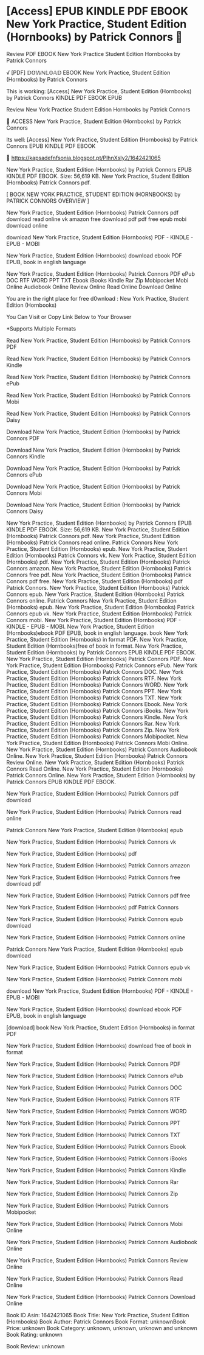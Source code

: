 # [Access] EPUB KINDLE PDF EBOOK New York Practice, Student Edition (Hornbooks) by  Patrick Connors 📨
Review PDF EBOOK New York Practice Student Edition Hornbooks by Patrick Connors

√ [PDF] 𝔻𝕆𝕎ℕ𝕃𝕆𝔸𝔻 EBOOK New York Practice, Student Edition (Hornbooks) by Patrick Connors

This is working: [Access] New York Practice, Student Edition (Hornbooks) by Patrick Connors KINDLE PDF EBOOK EPUB


Review New York Practice Student Edition Hornbooks by Patrick Connors

📨 ACCESS New York Practice, Student Edition (Hornbooks) by Patrick Connors

Its well: [Access] New York Practice, Student Edition (Hornbooks) by Patrick Connors EPUB KINDLE PDF EBOOK



📣 https://kapsadefnfsonia.blogspot.pt/PlhnXsIy2/1642421065



New York Practice, Student Edition (Hornbooks) by Patrick Connors EPUB KINDLE PDF EBOOK. Size: 56,619 KB. New York Practice, Student Edition (Hornbooks) Patrick Connors pdf.

[ BOOK NEW YORK PRACTICE, STUDENT EDITION (HORNBOOKS) by PATRICK CONNORS OVERVIEW ]

New York Practice, Student Edition (Hornbooks) Patrick Connors pdf download read online vk amazon free download pdf pdf free epub mobi download online

download New York Practice, Student Edition (Hornbooks) PDF - KINDLE - EPUB - MOBI

New York Practice, Student Edition (Hornbooks) download ebook PDF EPUB, book in english language

New York Practice, Student Edition (Hornbooks) Patrick Connors PDF ePub DOC RTF WORD PPT TXT Ebook iBooks Kindle Rar Zip Mobipocket Mobi Online Audiobook Online Review Online Read Online Download Online

You are in the right place for free d0wnload : New York Practice, Student Edition (Hornbooks)

You Can Visit or Copy Link Below to Your Browser

*Supports Multiple Formats

Read New York Practice, Student Edition (Hornbooks) by Patrick Connors PDF

Read New York Practice, Student Edition (Hornbooks) by Patrick Connors Kindle

Read New York Practice, Student Edition (Hornbooks) by Patrick Connors ePub

Read New York Practice, Student Edition (Hornbooks) by Patrick Connors Mobi

Read New York Practice, Student Edition (Hornbooks) by Patrick Connors Daisy

Download New York Practice, Student Edition (Hornbooks) by Patrick Connors PDF

Download New York Practice, Student Edition (Hornbooks) by Patrick Connors Kindle

Download New York Practice, Student Edition (Hornbooks) by Patrick Connors ePub

Download New York Practice, Student Edition (Hornbooks) by Patrick Connors Mobi

Download New York Practice, Student Edition (Hornbooks) by Patrick Connors Daisy

New York Practice, Student Edition (Hornbooks) by Patrick Connors EPUB KINDLE PDF EBOOK. Size: 56,619 KB. New York Practice, Student Edition (Hornbooks) Patrick Connors pdf. New York Practice, Student Edition (Hornbooks) Patrick Connors read online. Patrick Connors New York Practice, Student Edition (Hornbooks) epub. New York Practice, Student Edition (Hornbooks) Patrick Connors vk. New York Practice, Student Edition (Hornbooks) pdf. New York Practice, Student Edition (Hornbooks) Patrick Connors amazon. New York Practice, Student Edition (Hornbooks) Patrick Connors free pdf. New York Practice, Student Edition (Hornbooks) Patrick Connors pdf free. New York Practice, Student Edition (Hornbooks) pdf Patrick Connors. New York Practice, Student Edition (Hornbooks) Patrick Connors epub. New York Practice, Student Edition (Hornbooks) Patrick Connors online. Patrick Connors New York Practice, Student Edition (Hornbooks) epub. New York Practice, Student Edition (Hornbooks) Patrick Connors epub vk. New York Practice, Student Edition (Hornbooks) Patrick Connors mobi. New York Practice, Student Edition (Hornbooks) PDF - KINDLE - EPUB - MOBI. New York Practice, Student Edition (Hornbooks)ebook PDF EPUB, book in english language. book New York Practice, Student Edition (Hornbooks) in format PDF. New York Practice, Student Edition (Hornbooks)free of book in format. New York Practice, Student Edition (Hornbooks) by Patrick Connors EPUB KINDLE PDF EBOOK. New York Practice, Student Edition (Hornbooks) Patrick Connors PDF. New York Practice, Student Edition (Hornbooks) Patrick Connors ePub. New York Practice, Student Edition (Hornbooks) Patrick Connors DOC. New York Practice, Student Edition (Hornbooks) Patrick Connors RTF. New York Practice, Student Edition (Hornbooks) Patrick Connors WORD. New York Practice, Student Edition (Hornbooks) Patrick Connors PPT. New York Practice, Student Edition (Hornbooks) Patrick Connors TXT. New York Practice, Student Edition (Hornbooks) Patrick Connors Ebook. New York Practice, Student Edition (Hornbooks) Patrick Connors iBooks. New York Practice, Student Edition (Hornbooks) Patrick Connors Kindle. New York Practice, Student Edition (Hornbooks) Patrick Connors Rar. New York Practice, Student Edition (Hornbooks) Patrick Connors Zip. New York Practice, Student Edition (Hornbooks) Patrick Connors Mobipocket. New York Practice, Student Edition (Hornbooks) Patrick Connors Mobi Online. New York Practice, Student Edition (Hornbooks) Patrick Connors Audiobook Online. New York Practice, Student Edition (Hornbooks) Patrick Connors Review Online. New York Practice, Student Edition (Hornbooks) Patrick Connors Read Online. New York Practice, Student Edition (Hornbooks) Patrick Connors Online. New York Practice, Student Edition (Hornbooks) by Patrick Connors EPUB KINDLE PDF EBOOK.

New York Practice, Student Edition (Hornbooks) Patrick Connors pdf download

New York Practice, Student Edition (Hornbooks) Patrick Connors read online

Patrick Connors New York Practice, Student Edition (Hornbooks) epub

New York Practice, Student Edition (Hornbooks) Patrick Connors vk

New York Practice, Student Edition (Hornbooks) pdf

New York Practice, Student Edition (Hornbooks) Patrick Connors amazon

New York Practice, Student Edition (Hornbooks) Patrick Connors free download pdf

New York Practice, Student Edition (Hornbooks) Patrick Connors pdf free

New York Practice, Student Edition (Hornbooks) pdf Patrick Connors

New York Practice, Student Edition (Hornbooks) Patrick Connors epub download

New York Practice, Student Edition (Hornbooks) Patrick Connors online

Patrick Connors New York Practice, Student Edition (Hornbooks) epub download

New York Practice, Student Edition (Hornbooks) Patrick Connors epub vk

New York Practice, Student Edition (Hornbooks) Patrick Connors mobi

download New York Practice, Student Edition (Hornbooks) PDF - KINDLE - EPUB - MOBI

New York Practice, Student Edition (Hornbooks) download ebook PDF EPUB, book in english language

[download] book New York Practice, Student Edition (Hornbooks) in format PDF

New York Practice, Student Edition (Hornbooks) download free of book in format

New York Practice, Student Edition (Hornbooks) Patrick Connors PDF

New York Practice, Student Edition (Hornbooks) Patrick Connors ePub

New York Practice, Student Edition (Hornbooks) Patrick Connors DOC

New York Practice, Student Edition (Hornbooks) Patrick Connors RTF

New York Practice, Student Edition (Hornbooks) Patrick Connors WORD

New York Practice, Student Edition (Hornbooks) Patrick Connors PPT

New York Practice, Student Edition (Hornbooks) Patrick Connors TXT

New York Practice, Student Edition (Hornbooks) Patrick Connors Ebook

New York Practice, Student Edition (Hornbooks) Patrick Connors iBooks

New York Practice, Student Edition (Hornbooks) Patrick Connors Kindle

New York Practice, Student Edition (Hornbooks) Patrick Connors Rar

New York Practice, Student Edition (Hornbooks) Patrick Connors Zip

New York Practice, Student Edition (Hornbooks) Patrick Connors Mobipocket

New York Practice, Student Edition (Hornbooks) Patrick Connors Mobi Online

New York Practice, Student Edition (Hornbooks) Patrick Connors Audiobook Online

New York Practice, Student Edition (Hornbooks) Patrick Connors Review Online

New York Practice, Student Edition (Hornbooks) Patrick Connors Read Online

New York Practice, Student Edition (Hornbooks) Patrick Connors Download Online

Book ID Asin: 1642421065
Book Title: New York Practice, Student Edition (Hornbooks)
Book Author: Patrick Connors
Book Format: unknownBook Price: unknown
Book Category: unknown, unknown, unknown and unknown
Book Rating: unknown

Book Review: unknown
